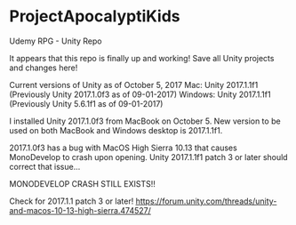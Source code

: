 # ProjectApocalyptiKids
Udemy RPG - Unity Repo

It appears that this repo is finally up and working! Save all Unity projects and changes here!

Current versions of Unity as of October 5, 2017
Mac: Unity 2017.1.1f1 (Previously Unity 2017.1.0f3 as of 09-01-2017)
Windows: Unity 2017.1.1f1 (Previously Unity 5.6.1f1 as of 09-01-2017)


I installed Unity 2017.1.0f3 from MacBook on October 5. New version to be used on both MacBook and Windows desktop is 2017.1.1f1.

2017.1.0f3 has a bug with MacOS High Sierra 10.13 that causes MonoDevelop to crash upon
opening. Unity 2017.1.1f1 patch 3 or later should correct that issue...

MONODEVELOP CRASH STILL EXISTS!!

Check for 2017.1.1 patch 3 or later!
https://forum.unity.com/threads/unity-and-macos-10-13-high-sierra.474527/